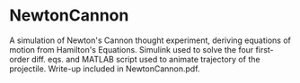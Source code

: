 # NewtonCannon
A simulation of Newton's Cannon thought experiment, deriving equations of motion from Hamilton's Equations. Simulink used to solve the four first-order diff. eqs. and MATLAB script used to animate trajectory of the projectile. Write-up included in NewtonCannon.pdf.